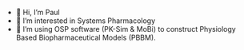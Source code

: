 - 👋 Hi, I’m Paul
- 👀 I’m interested in Systems Pharmacology
- 🌱 I’m using OSP software (PK-Sim & MoBi) to construct Physiology Based Biopharmaceutical Models (PBBM).
